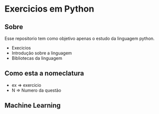 # Exercicios em Python

## Sobre

Esse repositorio tem como objetivo apenas o estudo da linguagem python.

+ Execicios 
+ Introdução sobre a linguagem
+ Bibliotecas da linguagem

## Como esta a nomeclatura

+ ex => exercicio
+ N => Numero da questão

## Machine Learning